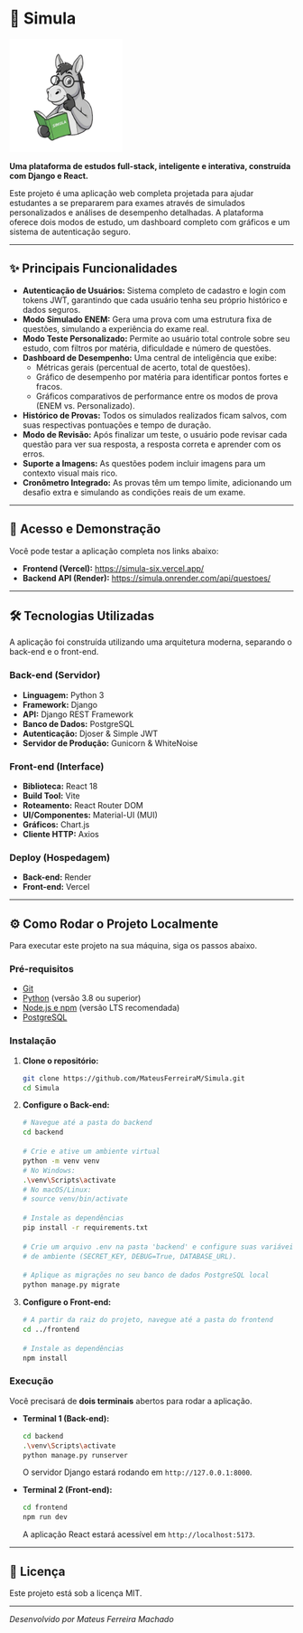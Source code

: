 # 🧠 Simula

<img src="frontend/src/assets/logo-simula.png" alt="Logo do Simula" width="200"/>

**Uma plataforma de estudos full-stack, inteligente e interativa, construída com Django e React.**

Este projeto é uma aplicação web completa projetada para ajudar estudantes a se prepararem para exames através de simulados personalizados e análises de desempenho detalhadas. A plataforma oferece dois modos de estudo, um dashboard completo com gráficos e um sistema de autenticação seguro.

---

## ✨ Principais Funcionalidades

- **Autenticação de Usuários:** Sistema completo de cadastro e login com tokens JWT, garantindo que cada usuário tenha seu próprio histórico e dados seguros.
- **Modo Simulado ENEM:** Gera uma prova com uma estrutura fixa de questões, simulando a experiência do exame real.
- **Modo Teste Personalizado:** Permite ao usuário total controle sobre seu estudo, com filtros por matéria, dificuldade e número de questões.
- **Dashboard de Desempenho:** Uma central de inteligência que exibe:
    - Métricas gerais (percentual de acerto, total de questões).
    - Gráfico de desempenho por matéria para identificar pontos fortes e fracos.
    - Gráficos comparativos de performance entre os modos de prova (ENEM vs. Personalizado).
- **Histórico de Provas:** Todos os simulados realizados ficam salvos, com suas respectivas pontuações e tempo de duração.
- **Modo de Revisão:** Após finalizar um teste, o usuário pode revisar cada questão para ver sua resposta, a resposta correta e aprender com os erros.
- **Suporte a Imagens:** As questões podem incluir imagens para um contexto visual mais rico.
- **Cronômetro Integrado:** As provas têm um tempo limite, adicionando um desafio extra e simulando as condições reais de um exame.

---

## 🚀 Acesso e Demonstração

Você pode testar a aplicação completa nos links abaixo:

- **Frontend (Vercel):** https://simula-six.vercel.app/
- **Backend API (Render):** https://simula.onrender.com/api/questoes/

---

## 🛠️ Tecnologias Utilizadas

A aplicação foi construída utilizando uma arquitetura moderna, separando o back-end e o front-end.

### **Back-end (Servidor)**
- **Linguagem:** Python 3
- **Framework:** Django
- **API:** Django REST Framework
- **Banco de Dados:** PostgreSQL
- **Autenticação:** Djoser & Simple JWT
- **Servidor de Produção:** Gunicorn & WhiteNoise

### **Front-end (Interface)**
- **Biblioteca:** React 18
- **Build Tool:** Vite
- **Roteamento:** React Router DOM
- **UI/Componentes:** Material-UI (MUI)
- **Gráficos:** Chart.js
- **Cliente HTTP:** Axios

### **Deploy (Hospedagem)**
- **Back-end:** Render
- **Front-end:** Vercel

---

## ⚙️ Como Rodar o Projeto Localmente

Para executar este projeto na sua máquina, siga os passos abaixo.

### **Pré-requisitos**
- [Git](https://git-scm.com/)
- [Python](https://www.python.org/downloads/) (versão 3.8 ou superior)
- [Node.js e npm](https://nodejs.org/en/) (versão LTS recomendada)
- [PostgreSQL](https://www.postgresql.org/download/)

### **Instalação**

1.  **Clone o repositório:**
    ```bash
    git clone https://github.com/MateusFerreiraM/Simula.git
    cd Simula
    ```

2.  **Configure o Back-end:**
    ```bash
    # Navegue até a pasta do backend
    cd backend

    # Crie e ative um ambiente virtual
    python -m venv venv
    # No Windows:
    .\venv\Scripts\activate
    # No macOS/Linux:
    # source venv/bin/activate

    # Instale as dependências
    pip install -r requirements.txt

    # Crie um arquivo .env na pasta 'backend' e configure suas variáveis
    # de ambiente (SECRET_KEY, DEBUG=True, DATABASE_URL).

    # Aplique as migrações no seu banco de dados PostgreSQL local
    python manage.py migrate
    ```

3.  **Configure o Front-end:**
    ```bash
    # A partir da raiz do projeto, navegue até a pasta do frontend
    cd ../frontend

    # Instale as dependências
    npm install
    ```

### **Execução**

Você precisará de **dois terminais** abertos para rodar a aplicação.

-   **Terminal 1 (Back-end):**
    ```bash
    cd backend
    .\venv\Scripts\activate
    python manage.py runserver
    ```
    O servidor Django estará rodando em `http://127.0.0.1:8000`.

-   **Terminal 2 (Front-end):**
    ```bash
    cd frontend
    npm run dev
    ```
    A aplicação React estará acessível em `http://localhost:5173`.

---

## 📄 Licença

Este projeto está sob a licença MIT.

---

*Desenvolvido por Mateus Ferreira Machado*